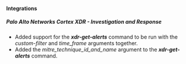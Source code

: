
#### Integrations
##### Palo Alto Networks Cortex XDR - Investigation and Response
- Added support for the ***xdr-get-alerts*** command to be run with the *custom-filter* and *time_frame* arguments together.
- Added the *mitre_technique_id_and_name* argument to the ***xdr-get-alerts*** command.

